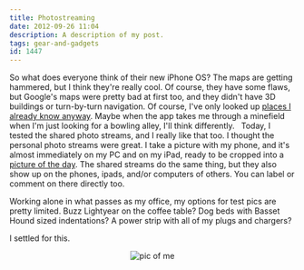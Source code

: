 ```yaml
---
title: Photostreaming
date: 2012-09-26 11:04
description: A description of my post.
tags: gear-and-gadgets
id: 1447
---
```

So what does everyone think of their new iPhone OS?  The maps are getting hammered, but I think they're really cool.  Of course, they have some flaws, but Google's maps were pretty bad at first too, and they didn't have 3D buildings or turn-by-turn navigation.  Of course, I've only looked up <a href="http://theamazingios6maps.tumblr.com/post/32188754909/new-orleans-famously-misplaced-crescent-city" target="_blank">places I already know anyway</a>.  Maybe when the app takes me through a minefield when I'm just looking for a bowling alley, I'll think differently.
<span class="spanEndPreview">&nbsp;</span>
Today, I tested the shared photo streams, and I really like that too.  I thought the personal photo streams were great.  I take a picture with my phone, and it's almost immediately on my PC and on my iPad, ready to be cropped into a <a href="/dailyphoto">picture of the day</a>.  The shared streams do the same thing, but they also show up on the phones, ipads, and/or computers of others.  You can label or comment on there directly too.

Working alone in what passes as my office, my options for test pics are pretty limited.  Buzz Lightyear on the coffee table?  Dog beds with Basset Hound sized indentations?  A power strip with all of my plugs and chargers?

I settled for this.

<p style="margin-left: auto; margin-right: auto; text-align: center;"><img alt="pic of me" src="/img/photostreamtest1.jpg"/></p>
